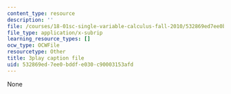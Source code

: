 ```yaml
---
content_type: resource
description: ''
file: /courses/18-01sc-single-variable-calculus-fall-2010/532869ed7ee0bddfe030c90003153afd_YN7k_bXXggY.srt
file_type: application/x-subrip
learning_resource_types: []
ocw_type: OCWFile
resourcetype: Other
title: 3play caption file
uid: 532869ed-7ee0-bddf-e030-c90003153afd
---
```

None

